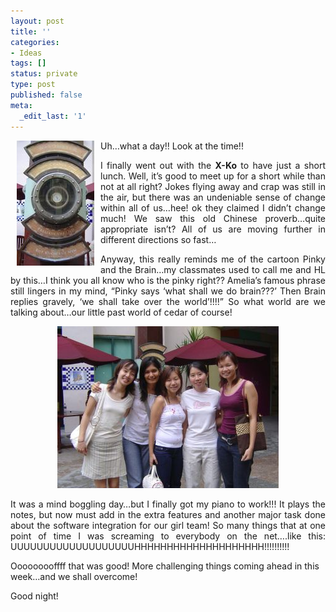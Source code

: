 ```yaml
---
layout: post
title: ''
categories:
- Ideas
tags: []
status: private
type: post
published: false
meta:
  _edit_last: '1'
---
```

<p align="justify"><img src="/img/pro.jpg" alt="" align="left" border="0" hspace="10" />Uh…what a day!! Look at the time!!</p>
<p align="justify">I finally went out with the <strong>X-Ko</strong> to have just a short lunch. Well, it’s good to meet up for a short while than not at all right? Jokes flying away and crap was still in the air, but there was an undeniable sense of change within all of us…hee! ok they claimed I didn’t change much! We saw this old Chinese proverb…quite appropriate isn’t? All of us are moving further in different directions so fast…</p>
<p align="justify">Anyway, this really reminds me of the cartoon Pinky and the Brain…my classmates used to call me and HL by this…I think you all know who is the pinky right?? Amelia’s famous phrase still lingers in my mind, “Pinky says ‘what shall we do brain???’ Then Brain replies gravely, ‘we shall take over the world’!!!!” So what world are we talking about…our little past world of cedar of course!</p>
<p align="center"><img style="width: 354px; height: 259px;" src="/img/exco11.jpg" alt="" width="354" height="259" /></p>
<p align="justify">It was a mind boggling day…but I finally got my piano to work!!! It plays the notes, but now must add in the extra features and another major task done about the software integration for our girl team! So many things that at one point of time I was screaming to everybody on the net….like this:
UUUUUUUUUUUUUUUUUUUHHHHHHHHHHHHHHHHHHHH!!!!!!!!!!</p>
Ooooooooffff that was good! More challenging things coming ahead in this week…and we shall overcome!
<p align="justify">Good night!<img src="http://www.clicksmilies.com/s0105/aetsch/cheeky-smiley-004.gif" alt="" /></p>
